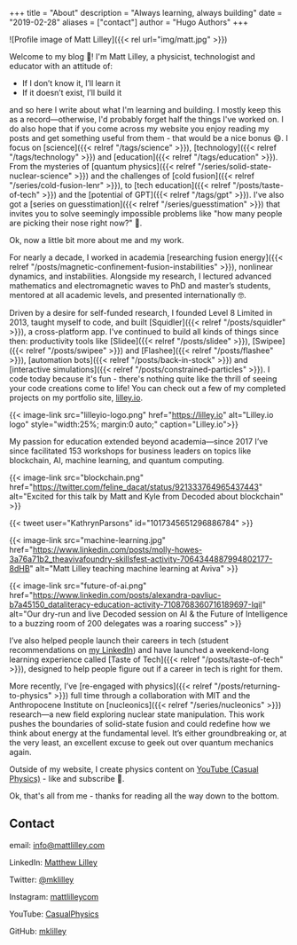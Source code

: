 +++
title = "About"
description = "Always learning, always building"
date = "2019-02-28"
aliases = ["contact"]
author = "Hugo Authors"
+++

![Profile image of Matt Lilley]({{< rel url="img/matt.jpg" >}})

Welcome to my blog 👋! I'm Matt Lilley, a physicist, technologist and educator with an attitude of:
- If I don’t know it, I’ll learn it
- If it doesn’t exist, I’ll build it

and so here I write about what I'm learning and building. I mostly keep this as a record—otherwise, I'd probably forget half the things I've worked on. I do also hope that if you come across my website you enjoy reading my posts and get something useful from them - that would be a nice bonus 😄. I focus on [science]({{< relref "/tags/science" >}}), [technology]({{< relref "/tags/technology" >}}) and [education]({{< relref "/tags/education" >}}). From the mysteries of [quantum physics]({{< relref "/series/solid-state-nuclear-science" >}}) and the challenges of [cold fusion]({{< relref "/series/cold-fusion-lenr" >}}), to [tech education]({{< relref "/posts/taste-of-tech" >}}) and the [potential of GPT]({{< relref "/tags/gpt" >}}).  I've also got a [series on guesstimation]({{< relref "/series/guesstimation" >}}) that invites you to solve seemingly impossible problems like "how many people are picking their nose right now?" 🤔.


Ok, now a little bit more about me and my work.

For nearly a decade, I worked in academia [researching fusion energy]({{< relref "/posts/magnetic-confinement-fusion-instabilities" >}}), nonlinear dynamics, and instabilities. Alongside my research, I lectured advanced mathematics and electromagnetic waves to PhD and master’s students, mentored at all academic levels, and presented internationally 🤓.

Driven by a desire for self-funded research, I founded Level 8 Limited in 2013, taught myself to code, and built [Squidler]({{< relref "/posts/squidler" >}}), a cross-platform app. I've continued to build all kinds of things since then: productivity tools like [Slidee]({{< relref "/posts/slidee" >}}), [Swipee]({{< relref "/posts/swipee" >}}) and [Flashee]({{< relref "/posts/flashee" >}}), [automation bots]({{< relref "/posts/back-in-stock" >}}) and [interactive simulations]({{< relref "/posts/constrained-particles" >}}). I code today because it's fun - there's nothing quite like the thrill of seeing your code creations come to life! You can check out a few of my completed projects on my portfolio site, [lilley.io](https://lilley.io).

{{< image-link src="lilleyio-logo.png" href="https://lilley.io" alt="Lilley.io logo" style="width:25%; margin:0 auto;" caption="Lilley.io">}}

My passion for education extended beyond academia—since 2017 I’ve since facilitated 153 workshops for business leaders on topics like blockchain, AI, machine learning, and quantum computing.

<!-- {{< tweet user="feline_dacat" id="921333764965437443" >}} -->

{{< image-link src="blockchain.png" href="https://twitter.com/feline_dacat/status/921333764965437443" alt="Excited for this talk by Matt and Kyle from Decoded about blockchain" >}}

{{< tweet user="KathrynParsons" id="1017345651296886784" >}}

{{< image-link src="machine-learning.jpg" href="https://www.linkedin.com/posts/molly-howes-3a76a71b2_theavivafoundry-skillsfest-activity-7064344887994802177-8dHB" alt="Matt Lilley teaching machine learning at Aviva" >}}

{{< image-link src="future-of-ai.png" href="https://www.linkedin.com/posts/alexandra-pavliuc-b7a45150_dataliteracy-education-activity-7108768360716189697-IqiI" alt="Our dry-run and live Decoded session on AI & the Future of Intelligence to a buzzing room of 200 delegates was a roaring success" >}}

I’ve also helped people launch their careers in tech (student recommendations on [my LinkedIn](https://www.linkedin.com/in/matthew-lilley/)) and have launched a weekend-long learning experience called [Taste of Tech]({{< relref "/posts/taste-of-tech" >}}), designed to help people figure out if a career in tech is right for them.

More recently, I’ve [re-engaged with physics]({{< relref "/posts/returning-to-physics" >}}) full time through a collaboration with MIT and the Anthropocene Institute on [nucleonics]({{< relref "/series/nucleonics" >}}) research—a new field exploring nuclear state manipulation. This work pushes the boundaries of solid-state fusion and could redefine how we think about energy at the fundamental level. It’s either groundbreaking or, at the very least, an excellent excuse to geek out over quantum mechanics again.

Outside of my website, I create physics content on [YouTube (Casual Physics)](https://www.youtube.com/CasualPhysics) - like and subscribe 🤣.

Ok, that's all from me - thanks for reading all the way down to the bottom.


## Contact

email: [info@mattlilley.com](mailto:info@mattlilley.com)

LinkedIn: [Matthew Lilley](https://www.linkedin.com/in/matthew-lilley/)

Twitter: [@mklilley](https://twitter.com/mklilley)

Instagram: [mattlilleycom](https://instagram.com/mattlilleycom)

YouTube: [CasualPhysics](https://www.youtube.com/CasualPhysics)

GitHub: [mklilley](https://github.com/mklilley/)
